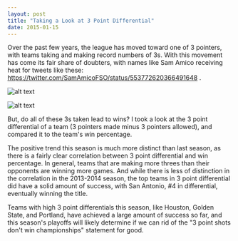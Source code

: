 ```yaml
---
layout: post
title: "Taking a Look at 3 Point Differential"
date: 2015-01-15
---
```


Over the past few years, the league has moved toward one of 3 pointers, with teams taking and making record numbers of 3s. With this movement has come its fair share of doubters, with names like Sam Amico receiving heat for tweets like these: https://twitter.com/SamAmicoFSO/status/553772620366491648 .

![alt text](http://i.imgur.com/5rs7FOG.png "2014-15 3PT Diff v Win%")

![alt text](http://i.imgur.com/OTATb61.png "2013-14 3PT Diff v Win%")

But, do all of these 3s taken lead to wins? I took a look at the 3 point differential of a team (3 pointers made minus 3 pointers allowed), and compared it to the team's win percentage.

The positive trend this season is much more distinct than last season, as there is a fairly clear correlation between 3 point differential and win percentage. In general, teams that are making more threes than their opponents are winning more games. And while there is less of distinction in the correlation in the 2013-2014 season, the top teams in 3 point differential did have a solid amount of success, with San Antonio, #4 in differential, eventually winning the title.

Teams with high 3 point differentials this season, like Houston, Golden State, and Portland, have achieved a large amount of success so far, and this season's playoffs will likely determine if we can rid of the "3 point shots don't win championships" statement for good.